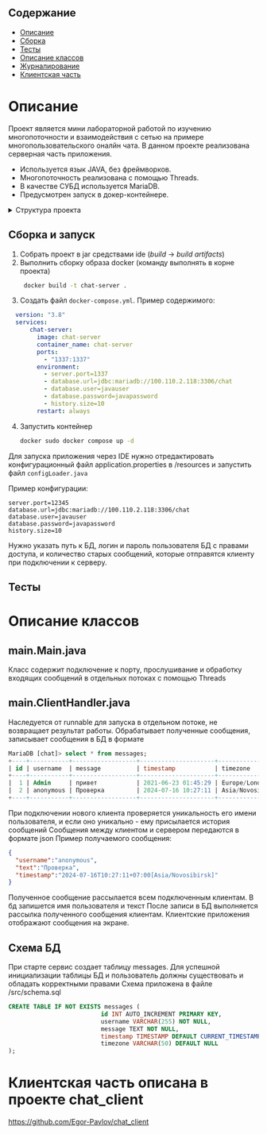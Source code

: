 ## Содержание
* [Описание](#description)
* [Сборка](#build)
* [Тесты](#tests)
* [Описание классов](#classes)
* [Журналирование](#logs)
* [Клиентская часть](#client)

<a name="description"><h1>Описание</h1></a>
Проект является мини лабораторной работой по изучению многопоточности и взаимодействия с сетью на примере многопользовательского оналйн чата. В данном проекте реализована серверная часть приложения.  
* Используется язык JAVA, без фреймворков. 
* Многопоточность реализована с помощью Threads. 
* В качестве СУБД используется MariaDB.
* Предусмотрен запуск в докер-контейнере.

<details>
  <summary>Структура проекта</summary>

```bash
├── out
│   ├── artifacts
│   │   └── chat_SE_jar
│   │       └── chat_SE.jar
│   └── production
│       └── chat_SE
│           ├── configLoader
│           │   └── ConfigLoader.class
│           ├── main
│           │   ├── ClientHandler.class
│           │   └── Main.class
│           ├── META-INF
│           │   └── MANIFEST.MF
│           ├── model
│           │   └── Message.class
│           ├── application.properties
│           └── schema.sql
├── resources
│   ├── META-INF
│   │   └── MANIFEST.MF
│   ├── application.properties
│   └── schema.sql
├── src
│   ├── configLoader
│   │   └── ConfigLoader.java
│   ├── main
│   │   ├── ClientHandler.java
│   │   └── Main.java
│   └── model
│       └── Message.java
├── chat_SE.iml
├── Dockerfile
├── mariadb-java-client-3.4.0.jar
└── README.md

```
</details>


<a name="build"><h2>Сборка и запуск</h2></a>
1. Собрать проект в jar средствами ide (_build_ -> _build artifacts_) 
2. Выполнить сборку образа docker (команду выполнять в корне проекта)
   ```bash
    docker build -t chat-server .
   ```
3. Создать файл `docker-compose.yml`. Пример содержимого:
  ```yml
    version: "3.8"
    services:
        chat-server:
          image: chat-server
          container_name: chat-server
          ports:
            - "1337:1337"
          environment:
            - server.port=1337
            - database.url=jdbc:mariadb://100.110.2.118:3306/chat
            - database.user=javauser
            - database.password=javapassword
            - history.size=10
          restart: always
  ```
4. Запустить контейнер  
   ```bash
   docker sudo docker compose up -d
   ```

Для запуска приложения через IDE нужно отредактировать конфигурационный файл application.properties в /resources и запустить файл `configLoader.java`

Пример конфигурации:
```properties
server.port=12345
database.url=jdbc:mariadb://100.110.2.118:3306/chat
database.user=javauser
database.password=javapassword
history.size=10
```
Нужно указать путь к БД, логин и пароль пользователя БД с правами доступа, и количество старых сообщений, которые отправятся клиенту при подключении к серверу. 

<a name="tests"><h2>Тесты</h2></a>

<a name="classes"><h1>Описание классов</h1></a>
## main.Main.java
Класс содержит подключение к порту, прослушивание и обработку входящих сообщений в отдельных потоках с помощью Threads
## main.ClientHandler.java
Наследуется от runnable для запуска в отдельном потоке, не возвращает результат работы. Обрабатывает полученные сообщения, записывает сообщения в БД в формате
```sql
MariaDB [chat]> select * from messages;
+----+-----------+------------------+---------------------+------------------+
| id | username  | message          | timestamp           | timezone         |
+----+-----------+------------------+---------------------+------------------+
|  1 | Admin     | привет           | 2021-06-23 01:45:29 | Europe/London    |
|  2 | anonymous | Проверка         | 2024-07-16 10:27:11 | Asia/Novosibirsk |
+----+-----------+------------------+---------------------+------------------+

```
При подключении нового клиента проверяется уникальность его имени пользователя, и если оно уникально - ему присылается история сообщений
Сообщения между клиентом и сервером передаются в формате json
Пример получаемого сообщения: 
```json
{
  "username":"anonymous",
  "text":"Проверка",
  "timestamp":"2024-07-16T10:27:11+07:00[Asia/Novosibirsk]"
}
```
Полученное сообщение рассылается всем подключенным клиентам. В бд запишется имя пользователя и текст
После записи в БД выполняется рассылка полученного сообщения клиентам. Клиентские приложения отображают сообщения на экране.

## Схема БД
При старте сервис создает таблицу messages. Для успешной инициализации таблицы БД и пользователь должны существовать и обладать корректными правами
Схема приложена в файле /src/schema.sql
```sql
CREATE TABLE IF NOT EXISTS messages (
                          id INT AUTO_INCREMENT PRIMARY KEY,
                          username VARCHAR(255) NOT NULL,
                          message TEXT NOT NULL,
                          timestamp TIMESTAMP DEFAULT CURRENT_TIMESTAMP,
                          timezone VARCHAR(50) DEFAULT NULL
);
```

<a name="client"><h1>Клиентская часть описана в проекте chat_client</h1></a>

https://github.com/Egor-Pavlov/chat_client
